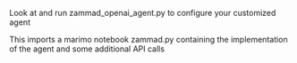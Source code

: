 Look at and run zammad_openai_agent.py to configure your customized agent

This imports a marimo notebook zammad.py containing the implementation of the agent and some additional API calls
